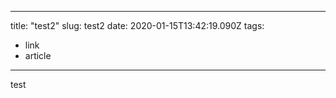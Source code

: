 
---
title: "test2"
slug: test2
date: 2020-01-15T13:42:19.090Z
tags:
  - link
  - article
---

test
  